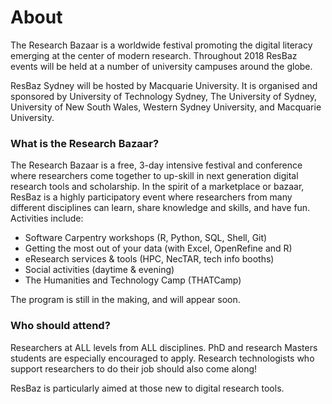 # About

The Research Bazaar is a worldwide festival promoting the digital literacy emerging at the center of modern research. Throughout 2018 ResBaz events will be held at a number of university campuses around the globe.

ResBaz Sydney will be hosted by Macquarie University. It is organised and sponsored by University of Technology Sydney, The University of Sydney, University of New South Wales, Western Sydney University, and Macquarie University.

### What is the Research Bazaar?

The Research Bazaar is a free, 3-day intensive festival and conference where researchers come together to up-skill in next generation digital research tools and scholarship. In the spirit of a marketplace or bazaar, ResBaz is a highly participatory event where researchers from many different disciplines can learn, share knowledge and skills, and have fun. Activities include:

* Software Carpentry workshops (R, Python, SQL, Shell, Git)
* Getting the most out of your data (with Excel, OpenRefine and R)
* eResearch services & tools (HPC, NecTAR, tech info booths)
* Social activities (daytime & evening)
* The Humanities and Technology Camp (THATCamp)

The program is still in the making, and will appear soon.

### Who should attend?

Researchers at ALL levels from ALL disciplines. PhD and research Masters students are especially encouraged to apply. Research technologists who support researchers to do their job should also come along!

ResBaz is particularly aimed at those new to digital research tools.

